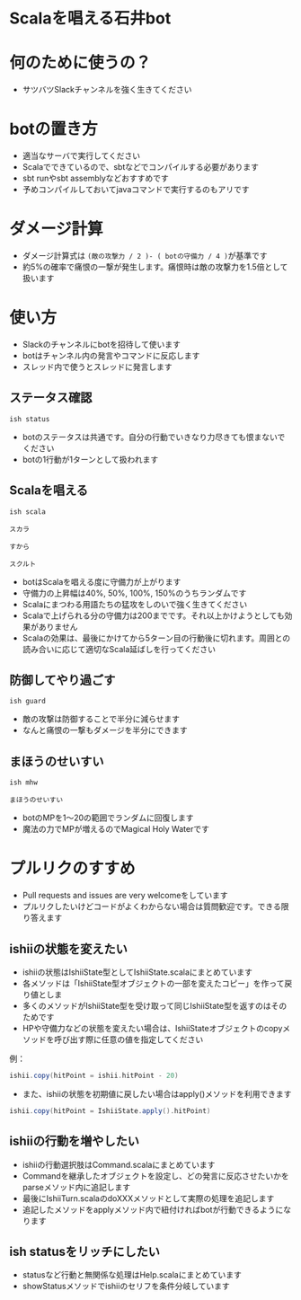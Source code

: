 # Scalaを唱える石井bot

# 何のために使うの？
- サツバツSlackチャンネルを強く生きてください


# botの置き方
- 適当なサーバで実行してください
- Scalaでできているので、sbtなどでコンパイルする必要があります
- sbt runやsbt assemblyなどおすすめです
- 予めコンパイルしておいてjavaコマンドで実行するのもアリです


# ダメージ計算
- ダメージ計算式は
`(敵の攻撃力 / 2 )- ( botの守備力 / 4 )`が基準です
- 約5%の確率で痛恨の一撃が発生します。痛恨時は敵の攻撃力を1.5倍として扱います


# 使い方
- Slackのチャンネルにbotを招待して使います
- botはチャンネル内の発言やコマンドに反応します
- スレッド内で使うとスレッドに発言します

## ステータス確認
`ish status`

- botのステータスは共通です。自分の行動でいきなり力尽きても恨まないでください
- botの1行動が1ターンとして扱われます

## Scalaを唱える
`ish scala`

`スカラ`

`すから`

`スクルト`

- botはScalaを唱える度に守備力が上がります
- 守備力の上昇幅は40%, 50%, 100%, 150%のうちランダムです
- Scalaにまつわる用語たちの猛攻をしのいで強く生きてください
- Scalaで上げられる分の守備力は200までです。それ以上かけようとしても効果がありません
- Scalaの効果は、最後にかけてから5ターン目の行動後に切れます。周囲との読み合いに応じて適切なScala延ばしを行ってください

## 防御してやり過ごす
`ish guard`

- 敵の攻撃は防御することで半分に減らせます
- なんと痛恨の一撃もダメージを半分にできます

## まほうのせいすい
`ish mhw`

`まほうのせいすい`

- botのMPを1～20の範囲でランダムに回復します
- 魔法の力でMPが増えるのでMagical Holy Waterです


# プルリクのすすめ
- Pull requests and issues are very welcomeをしています
- プルリクしたいけどコードがよくわからない場合は質問歓迎です。できる限り答えます

## ishiiの状態を変えたい
- ishiiの状態はIshiiState型としてIshiiState.scalaにまとめています
- 各メソッドは「IshiiState型オブジェクトの一部を変えたコピー」を作って戻り値としま
- 多くのメソッドがIshiiState型を受け取って同じIshiiState型を返すのはそのためです
- HPや守備力などの状態を変えたい場合は、IshiiStateオブジェクトのcopyメソッドを呼び出す際に任意の値を指定してください

例：
```scala
ishii.copy(hitPoint = ishii.hitPoint - 20)
```

- また、ishiiの状態を初期値に戻したい場合はapply()メソッドを利用できます

```scala
ishii.copy(hitPoint = IshiiState.apply().hitPoint)
```

## ishiiの行動を増やしたい
- ishiiの行動選択肢はCommand.scalaにまとめています
- Commandを継承したオブジェクトを設定し、どの発言に反応させたいかをparseメソッド内に追記します
- 最後にIshiiTurn.scalaのdoXXXメソッドとして実際の処理を追記します
- 追記したメソッドをapplyメソッド内で紐付ければbotが行動できるようになります

## ish statusをリッチにしたい
- statusなど行動と無関係な処理はHelp.scalaにまとめています
- showStatusメソッドでishiiのセリフを条件分岐しています
